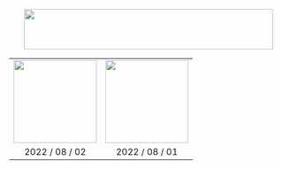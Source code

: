 <div align=center><img src="Title.jpg" width="450" height="73"/></div>

<table>
    <tr>
    	<td align="center"><a href="Export/2022_08_02_Panda.png"><img src="Export/2022_08_02_Panda.png" width="150"/></a></td>
        <td align="center"><a href="Export/2022_08_01_Cat.png"><img src="Export/2022_08_01_Cat.png" width="150"/></a></td>
    </tr>
    <tr>
    	<td align="center">2022 / 08 / 02</td>
        <td align="center">2022 / 08 / 01</td>
    </tr>
</table>
